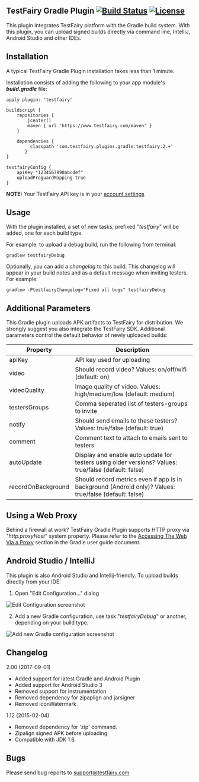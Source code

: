 TestFairy Gradle Plugin [![Build Status](https://travis-ci.org/testfairy/testfairy-gradle-plugin.svg?branch=master)](https://travis-ci.org/testfairy/testfairy-gradle-plugin) [![License](https://img.shields.io/badge/License-Apache%202.0-blue.svg)](https://opensource.org/licenses/Apache-2.0)
-------------------

This plugin integrates TestFairy platform with the Gradle build system. With this plugin, you can upload signed builds directly via command line, IntelliJ, Android Studio and other IDEs.

Installation
---------

A typical TestFairy Gradle Plugin installation takes less than 1 minute. 

Installation consists of adding the following to your app module's ***build.gradle*** file:

```
apply plugin: 'testfairy'

buildscript {
    repositories {
        jcenter()
        maven { url 'https://www.testfairy.com/maven' }
    }

    dependencies {
  	     classpath 'com.testfairy.plugins.gradle:testfairy:2.+'
	   }
}

testfairyConfig {
    apiKey "1234567890abcdef"
    uploadProguardMapping true    
}
```

**NOTE:** Your TestFairy API key is in your [account settings](https://app.testfairy.com/settings#apikey)
     
Usage
-----

With the plugin installed, a set of new tasks, prefixed "*testfairy*" will be added, one for each build type.

For example: to upload a debug build, run the following from terminal:

    gradlew testfairyDebug
    
Optionally, you can add a *changelog* to this build. This changelog will appear in your build notes and as a default message when inviting testers. For example:

    gradlew -PtestfairyChangelog="Fixed all bugs" testfairyDebug
    
Additional Parameters
---------------------

This Gradle plugin uploads APK artifacts to TestFairy for distribution. We strongly suggest you also integrate the TestFairy SDK. Additional parameters control the default behavior of newly uploaded builds:

| Property      | Description |
|---------------|-------------|
| apiKey        | API key used for uploading |
| video         | Should record video? Values: on/off/wifi (default: on) |
| videoQuality  | Image quality of video. Values: high/medium/low (default: medium) |
| testersGroups | Comma seperated list of testers-groups to invite |
| notify        | Should send emails to these testers? Values: true/false (default: true) |
| comment       | Comment text to attach to emails sent to testers |
| autoUpdate    | Display and enable auto update for testers using older versions? Values: true/false (default: false) |
| recordOnBackground | Should record metrics even if app is in background (Android only)? Values: true/false (default: false) |

Using a Web Proxy
--------------------------------

Behind a firewall at work? TestFairy Gradle Plugin supports HTTP proxy via "*http.proxyHost*" system property. Please refer to the [Accessing The Web Via a Proxy](http://www.gradle.org/docs/current/userguide/build_environment.html#sec:accessing_the_web_via_a_proxy) section in the Gradle user guide document.

Android Studio / IntelliJ
-------------------------

This plugin is also Android Studio and Intellij-friendly. To upload builds directly from your IDE:

1. Open "Edit Configuration..." dialog

 ![Edit Configuration screenshot][1] 

2. Add a new Gradle configuration, use task "*testfairyDebug*" or another, depending on your build type.

 ![Add new Gradle configuration screenshot][2]

Changelog
----

2.00 (2017-09-01)
  - Added support for latest Gradle and Android Plugin
  - Added support for Android Studio 3
  - Removed support for instrumentation
  - Removed dependency for zipaplign and jarsigner
  - Removed iconWatermark
  
1.12 (2015-02-04)
  - Removed dependency for 'zip' command.
  - Zipalign signed APK before uploading.
  - Compatible with JDK 1.6.

Bugs
----

Please send bug reports to support@testfairy.com 

[1]: https://raw.githubusercontent.com/testfairy/testfairy-gradle-plugin/master/docs/images/preview-open-edit-configurations.png
[2]: https://raw.githubusercontent.com/testfairy/testfairy-gradle-plugin/master/docs/images/preview-add-gradle-task.png


